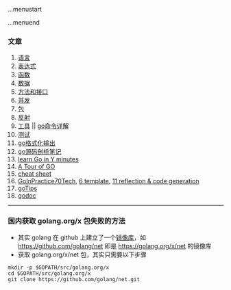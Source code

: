 ...menustart


...menuend

### 文章

 1. [语言](https://github.com/mebusy/notes/blob/master/dev_notes/GOLANG%20%E5%A4%87%E5%BF%981-%E8%AF%AD%E8%A8%80.md)   
 2. [表达式](https://github.com/mebusy/notes/blob/master/dev_notes/GOLANG%20%E5%A4%87%E5%BF%982-%E8%A1%A8%E8%BE%BE%E5%BC%8F.md) 
 3. [函数 ](https://github.com/mebusy/notes/blob/master/dev_notes/GOLANG%20%E5%A4%87%E5%BF%983-%E5%87%BD%E6%95%B0.md) 
 4. [数据 ](https://github.com/mebusy/notes/blob/master/dev_notes/GOLANG%20%E5%A4%87%E5%BF%984-%E6%95%B0%E6%8D%AE.md)
 5. [方法和接口](https://github.com/mebusy/notes/blob/master/dev_notes/GOLANG%20%E5%A4%87%E5%BF%985-%E6%96%B9%E6%B3%95%E5%92%8C%E6%8E%A5%E5%8F%A3.md)  
 7. [并发](https://github.com/mebusy/notes/blob/master/dev_notes/GOLANG%20%E5%A4%87%E5%BF%987-%E5%B9%B6%E5%8F%91.md)  
 8. [包](https://github.com/mebusy/notes/blob/master/dev_notes/GOLANG%20%E5%A4%87%E5%BF%988-%E5%8C%85.md)    
 9. [反射](https://github.com/mebusy/notes/blob/master/dev_notes/GOLANG%E5%A4%87%E5%BF%989-%E5%8F%8D%E5%B0%84.md)  
 10. [工具](https://github.com/mebusy/notes/blob/master/dev_notes/GOLANG%E5%A4%87%E5%BF%98A-%E5%B7%A5%E5%85%B7.md) ||  [go命令详解](https://www.ctolib.com/docs-go-command-tutorial-c-0-0.html)
 11. [测试](https://github.com/mebusy/notes/blob/master/dev_notes/GOLANG%E5%A4%87%E5%BF%98B-%E6%B5%8B%E8%AF%95.md)
 12. [go格式化输出 ](https://github.com/mebusy/notes/blob/master/dev_notes/GOLANG-fmt%E6%A0%BC%E5%BC%8F%E5%8C%96%E8%BE%93%E5%87%BA.md)
 13. [go源码剖析笔记](https://github.com/mebusy/notes/blob/master/dev_notes/GOLANG_src_profile.md)
 14. [learn Go in Y minutes](https://github.com/mebusy/notes/blob/master/dev_notes/learnGoInYMinutes.md)
 15. [A Tour of GO](https://github.com/mebusy/notes/blob/master/dev_notes/ATourOfGo.md)
 16. [cheat sheet](https://github.com/mebusy/notes/blob/master/dev_notes/golang_cheatsheet.md)
 17. [GoInPractice70Tech](https://github.com/mebusy/notes/blob/master/dev_notes/GoInPractice70Tech.md), [6 template](https://github.com/mebusy/notes/blob/master/dev_notes/GoIn70_6.md), [11 reflection & code generation](https://github.com/mebusy/notes/blob/master/dev_notes/GoIn70_11.md)
 18. [goTips](https://github.com/mebusy/notes/blob/master/dev_notes/goTips.md)
 19. [godoc](https://github.com/mebusy/notes/blob/master/dev_notes/godoc.md)

---------

### 国内获取 golang.org/x 包失败的方法

 - 其实 golang 在 github 上建立了一个[镜像库](https://github.com/golang)，如 https://github.com/golang/net 即是 https://golang.org/x/net 的镜像库
 - 获取 golang.org/x/net 包，其实只需要以下步骤

```
mkdir -p $GOPATH/src/golang.org/x
cd $GOPATH/src/golang.org/x
git clone https://github.com/golang/net.git
```
 

